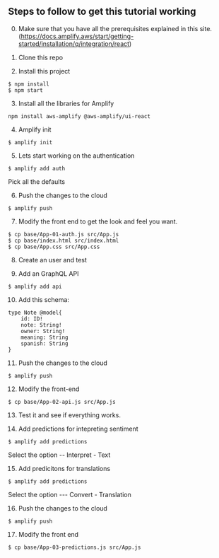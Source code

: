 ## Steps to follow to get this tutorial working

0. Make sure that you have all the prerequisites explained in this site. (https://docs.amplify.aws/start/getting-started/installation/q/integration/react)

1. Clone this repo

2. Install this project
````
$ npm install
$ npm start
````

3. Install all the libraries for Amplify
````
npm install aws-amplify @aws-amplify/ui-react
````

4. Amplify init
````
$ amplify init
````

5. Lets start working on the authentication
````
$ amplify add auth
````
Pick all the defaults

6. Push the changes to the cloud
````
$ amplify push
````

7. Modify the front end to get the look and feel you want.
`````
$ cp base/App-01-auth.js src/App.js
$ cp base/index.html src/index.html 
$ cp base/App.css src/App.css
`````

8. Create an user and test

9. Add an GraphQL API
````
$ amplify add api
````

10. Add this schema:
````
type Note @model{
	id: ID!
	note: String!
	owner: String!
	meaning: String
	spanish: String
}
````

11. Push the changes to the cloud
````
$ amplify push
````

12. Modify the front-end
`````
$ cp base/App-02-api.js src/App.js
`````

13. Test it and see if everything works.

14. Add predictions for intepreting sentiment
````
$ amplify add predictions
````
Select the option -- Interpret - Text

15. Add predicitons for translations 
````
$ amplify add predictions
````
Select the option --- Convert - Translation

16. Push the changes to the cloud
````
$ amplify push
````

17. Modify the front end
`````
$ cp base/App-03-predictions.js src/App.js
`````